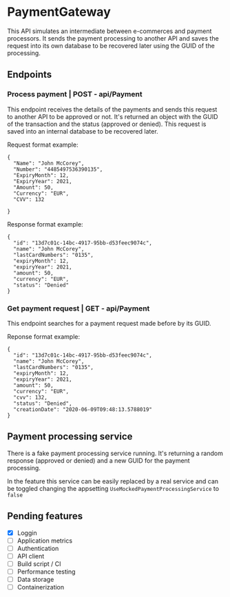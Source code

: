 # PaymentGateway

This API simulates an intermediate between e-commerces and payment processors. It sends the payment processing to another API and saves the request into its own database to be recovered later using the GUID of the processing.

## Endpoints

### Process payment | POST - api/Payment

This endpoint receives the details of the payments and sends this request to another API to be approved or not. It's returned an object with the GUID of the transaction and the status (approved or denied). This request is saved into an internal database to be recovered later.

Request format example:
```
{
  "Name": "John McCorey",
  "Number": "4485497536390135",
  "ExpiryMonth": 12,
  "ExpiryYear": 2021,
  "Amount": 50,
  "Currency": "EUR",
  "CVV": 132

}
```

Response format example:
```
{
  "id": "13d7c01c-14bc-4917-95bb-d53feec9074c",
  "name": "John McCorey",
  "lastCardNumbers": "0135",
  "expiryMonth": 12,
  "expiryYear": 2021,
  "amount": 50,
  "currency": "EUR",
  "status": "Denied"
}
```

### Get payment request | GET - api/Payment

This endpoint searches for a payment request made before by its GUID.

Reponse format example:
```
{
  "id": "13d7c01c-14bc-4917-95bb-d53feec9074c",
  "name": "John McCorey",
  "lastCardNumbers": "0135",
  "expiryMonth": 12,
  "expiryYear": 2021,
  "amount": 50,
  "currency": "EUR",
  "cvv": 132,
  "status": "Denied",
  "creationDate": "2020-06-09T09:48:13.5788019"
}
```

## Payment processing service

There is a fake payment processing service running. It's returning a random response (approved or denied) and a new GUID for the payment processing.

In the feature this service can be easily replaced by a real service and can be toggled changing the appsetting ```UseMockedPaymentProcessingService``` to ```false```

## Pending features
- [x] Loggin
- [ ] Application metrics
- [ ] Authentication
- [ ] API client
- [ ] Build script / CI
- [ ] Performance testing
- [ ] Data storage
- [ ] Containerization
